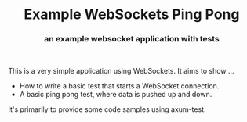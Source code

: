 <div align="center">
  <h1>
    Example WebSockets Ping Pong<br/>
  </h1>

  <h3>
    an example websocket application with tests
  </h3>

  <br/>
</div>

This is a very simple application using WebSockets. It aims to show ...

 * How to write a basic test that starts a WebSocket connection.
 * A basic ping pong test, where data is pushed up and down.

It's primarily to provide some code samples using axum-test.
